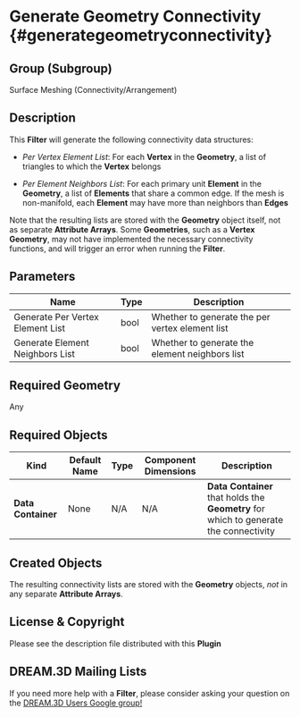 Generate Geometry Connectivity {#generategeometryconnectivity}
============

## Group (Subgroup) ##
Surface Meshing (Connectivity/Arrangement)

## Description ##
This **Filter** will generate the following connectivity data structures:

+ _Per Vertex Element List_: For each **Vertex** in the **Geometry**, a list of triangles to which the **Vertex** belongs

+ _Per Element Neighbors List_: For each primary unit **Element** in the **Geometry**, a list of **Elements** that share a common edge. If the mesh is non-manifold, each **Element** may have more than neighbors than **Edges**

Note that the resulting lists are stored with the **Geometry** object itself, not as separate **Attribute Arrays**. Some **Geometries**, such as a **Vertex Geometry**, may not have implemented the necessary connectivity functions, and will trigger an error when running the **Filter**.

## Parameters ##
| Name | Type | Description |
|------|------| ----------- |
| Generate Per Vertex Element List | bool | Whether to generate the per vertex element list |
| Generate Element Neighbors List | bool | Whether to generate the element neighbors list |

## Required Geometry ##
Any

## Required Objects ##

| Kind | Default Name | Type | Component Dimensions | Description |
|------|--------------|------|----------------------|-------------|
| **Data Container** | None | N/A | N/A | **Data Container** that holds the **Geometry** for which to generate the connectivity |

## Created Objects ##
The resulting connectivity lists are stored with the **Geometry** objects, _not_ in any separate **Attribute Arrays**.


## License & Copyright ##

Please see the description file distributed with this **Plugin**

## DREAM.3D Mailing Lists ##

If you need more help with a **Filter**, please consider asking your question on the [DREAM.3D Users Google group!](https://groups.google.com/forum/?hl=en#!forum/dream3d-users)


